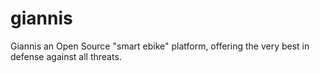 # giannis
Giannis an Open Source "smart ebike" platform, offering the very best in defense against all threats.
